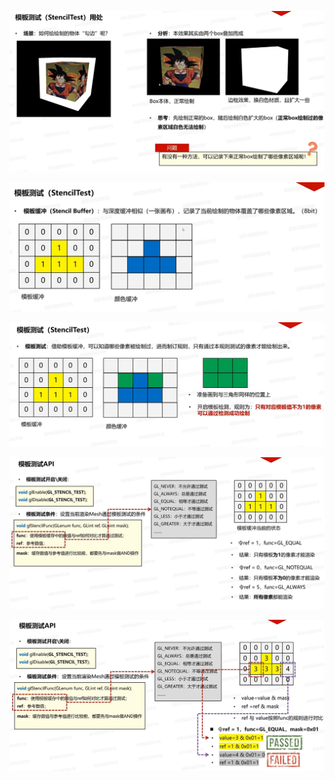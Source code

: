 ![输入图片说明](/imgs/2025-02-08/dD2ags72nH0RsSxG.png)

![输入图片说明](/imgs/2025-02-08/QSmym7ZiF54lEOkm.png)

![输入图片说明](/imgs/2025-02-08/MqTacdIRgu3xuMvB.png)

![输入图片说明](/imgs/2025-02-08/72dXvPIpPSiyLnzY.png)

![输入图片说明](/imgs/2025-02-08/x05n4EaaO9Eb8jnz.png)
<!--stackedit_data:
eyJoaXN0b3J5IjpbLTYwODU2Njc0OCwxNzIzNjMzMTY5LC0xOD
kzNzc2MDk1LC0xNzEwMjIyMTc5XX0=
-->